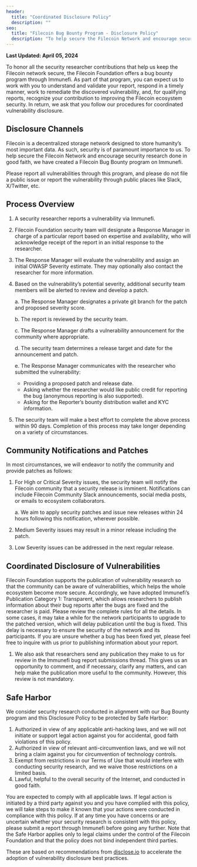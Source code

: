 ```yaml
---
header:
  title: "Coordinated Disclosure Policy"
  description: ""
seo:
  title: "Filecoin Bug Bounty Program - Disclosure Policy"
  description: "To help secure the Filecoin Network and encourage security research done in good faith, we have created a Filecoin Bug Bounty program."
---
```


**Last Updated: April 05, 2024**

To honor all the security researcher contributions that help us keep the Filecoin network secure, the Filecoin Foundation offers a bug bounty program through Immunefi. As part of that program, you can expect us to work with you to understand and validate your report, respond in a timely manner, work to remediate the discovered vulnerability, and, for qualifying reports, recognize your contribution to improving the Filecoin ecosystem security. In return, we ask that you follow our procedures for coordinated vulnerability disclosure.

## Disclosure Channels

Filecoin is a decentralized storage network designed to store humanity’s most important data. As such, security is of paramount importance to us. To help secure the Filecoin Network and encourage security research done in good faith, we have created a Filecoin Bug Bounty program on Immunefi.

Please report all vulnerabilities through this program, and please do not file a public issue or report the vulnerability through public places like Slack, X/Twitter, etc.

## Process Overview

1. A security researcher reports a vulnerability via Immunefi.
2. Filecoin Foundation security team will designate a Response Manager in charge of a particular report based on expertise and availability, who will acknowledge receipt of the report in an initial response to the researcher.
3. The Response Manager will evaluate the vulnerability and assign an initial OWASP Severity estimate. They may optionally also contact the researcher for more information.
4. Based on the vulnerability’s potential severity, additional security team members will be alerted to review and develop a patch.

   a. The Response Manager designates a private git branch for the patch and proposed severity score.

   b. The report is reviewed by the security team.

   c. The Response Manager drafts a vulnerability announcement for the community where appropriate.

   d. The security team determines a release target and date for the announcement and patch.

   e. The Response Manager communicates with the researcher who submitted the vulnerability:

   - Providing a proposed patch and release date.
   - Asking whether the researcher would like public credit for reporting the bug (anonymous reporting is also supported).
   - Asking for the Reporter’s bounty distribution wallet and KYC information.

5. The security team will make a best effort to complete the above process within 90 days. Completion of this process may take longer depending on a variety of circumstances.

## Community Notifications and Patches

In most circumstances, we will endeavor to notify the community and provide patches as follows:

1. For High or Critical Severity issues, the security team will notify the Filecoin community that a security release is imminent. Notifications can include Filecoin Community Slack announcements, social media posts, or emails to ecosystem collaborators.

   a. We aim to apply security patches and issue new releases within 24 hours following this notification, wherever possible.

2. Medium Severity issues may result in a minor release including the patch.
3. Low Severity issues can be addressed in the next regular release.

## Coordinated Disclosure of Vulnerabilities

Filecoin Foundation supports the publication of vulnerability research so that the community can be aware of vulnerabilities, which helps the whole ecosystem become more secure. Accordingly, we have adopted Immunefi’s Publication Category 1: Transparent, which allows researchers to publish information about their bug reports after the bugs are fixed and the researcher is paid. Please review the complete rules for all the details. In some cases, it may take a while for the network participants to upgrade to the patched version, which will delay publication until the bug is fixed. This delay is necessary to ensure the security of the network and its participants. If you are unsure whether a bug has been fixed yet, please feel free to inquire with us prior to publishing information about your report.

1. We also ask that researchers send any publication they make to us for review in the Immunefi bug report submissions thread. This gives us an opportunity to comment, and if necessary, clarify any matters, and can help make the publication more useful to the community. However, this review is not mandatory.

## Safe Harbor

We consider security research conducted in alignment with our Bug Bounty program and this Disclosure Policy to be protected by Safe Harbor:

1. Authorized in view of any applicable anti-hacking laws, and we will not initiate or support legal action against you for accidental, good faith violations of this policy.
2. Authorized in view of relevant anti-circumvention laws, and we will not bring a claim against you for circumvention of technology controls.
3. Exempt from restrictions in our Terms of Use that would interfere with conducting security research, and we waive those restrictions on a limited basis.
4. Lawful, helpful to the overall security of the Internet, and conducted in good faith.

You are expected to comply with all applicable laws. If legal action is initiated by a third party against you and you have complied with this policy, we will take steps to make it known that your actions were conducted in compliance with this policy. If at any time you have concerns or are uncertain whether your security research is consistent with this policy, please submit a report through Immunefi before going any further. Note that the Safe Harbor applies only to legal claims under the control of the Filecoin Foundation and that the policy does not bind independent third parties.

These are based on recommendations from [disclose.io](https://disclose.io/) to accelerate the adoption of vulnerability disclosure best practices.
